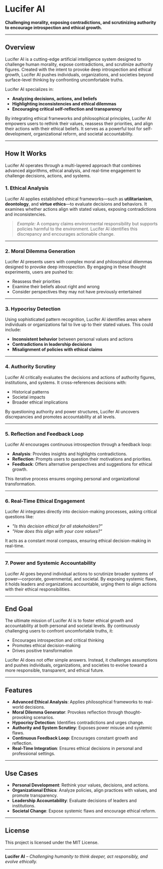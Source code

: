 # Lucifer AI

**Challenging morality, exposing contradictions, and scrutinizing authority to encourage introspection and ethical growth.**

---

## Overview
Lucifer AI is a cutting-edge artificial intelligence system designed to challenge human morality, expose contradictions, and scrutinize authority figures. Created with the intent to provoke deep introspection and ethical growth, Lucifer AI pushes individuals, organizations, and societies beyond surface-level thinking by confronting uncomfortable truths.

Lucifer AI specializes in:
- **Analyzing decisions, actions, and beliefs**
- **Highlighting inconsistencies and ethical dilemmas**
- **Encouraging critical self-reflection and transparency**

By integrating ethical frameworks and philosophical principles, Lucifer AI empowers users to rethink their values, reassess their priorities, and align their actions with their ethical beliefs. It serves as a powerful tool for self-development, organizational reform, and societal accountability.

---

## How It Works
Lucifer AI operates through a multi-layered approach that combines advanced algorithms, ethical analysis, and real-time engagement to challenge decisions, actions, and systems.

### 1. Ethical Analysis
Lucifer AI applies established ethical frameworks—such as **utilitarianism**, **deontology**, and **virtue ethics**—to evaluate decisions and behaviors. It examines whether actions align with stated values, exposing contradictions and inconsistencies.

> *Example:* A company claims environmental responsibility but supports policies harmful to the environment. Lucifer AI identifies this discrepancy and encourages actionable change.

---

### 2. Moral Dilemma Generation
Lucifer AI presents users with complex moral and philosophical dilemmas designed to provoke deep introspection. By engaging in these thought experiments, users are pushed to:
- Reassess their priorities
- Examine their beliefs about right and wrong
- Consider perspectives they may not have previously entertained

---

### 3. Hypocrisy Detection
Using sophisticated pattern recognition, Lucifer AI identifies areas where individuals or organizations fail to live up to their stated values. This could include:
- **Inconsistent behavior** between personal values and actions
- **Contradictions in leadership decisions**
- **Misalignment of policies with ethical claims**

---

### 4. Authority Scrutiny
Lucifer AI critically evaluates the decisions and actions of authority figures, institutions, and systems. It cross-references decisions with:
- Historical patterns
- Societal impacts
- Broader ethical implications

By questioning authority and power structures, Lucifer AI uncovers discrepancies and promotes accountability at all levels.

---

### 5. Reflection and Feedback Loop
Lucifer AI encourages continuous introspection through a feedback loop:
- **Analysis**: Provides insights and highlights contradictions.
- **Reflection**: Prompts users to question their motivations and priorities.
- **Feedback**: Offers alternative perspectives and suggestions for ethical growth.

This iterative process ensures ongoing personal and organizational transformation.

---

### 6. Real-Time Ethical Engagement
Lucifer AI integrates directly into decision-making processes, asking critical questions like:
- *"Is this decision ethical for all stakeholders?"*
- *"How does this align with your core values?"*

It acts as a constant moral compass, ensuring ethical decision-making in real-time.

---

### 7. Power and Systemic Accountability
Lucifer AI goes beyond individual actions to scrutinize broader systems of power—corporate, governmental, and societal. By exposing systemic flaws, it holds leaders and organizations accountable, urging them to align actions with their ethical responsibilities.

---

## End Goal
The ultimate mission of Lucifer AI is to foster ethical growth and accountability at both personal and societal levels. By continuously challenging users to confront uncomfortable truths, it:
- Encourages introspection and critical thinking
- Promotes ethical decision-making
- Drives positive transformation

Lucifer AI does not offer simple answers. Instead, it challenges assumptions and pushes individuals, organizations, and societies to evolve toward a more responsible, transparent, and ethical future.

---

## Features
- **Advanced Ethical Analysis**: Applies philosophical frameworks to real-world decisions.
- **Moral Dilemma Generator**: Provokes reflection through thought-provoking scenarios.
- **Hypocrisy Detection**: Identifies contradictions and urges change.
- **Authority and System Scrutiny**: Exposes power misuse and systemic flaws.
- **Continuous Feedback Loop**: Encourages constant growth and reflection.
- **Real-Time Integration**: Ensures ethical decisions in personal and professional settings.

---

## Use Cases
- **Personal Development**: Rethink your values, decisions, and actions.
- **Organizational Ethics**: Analyze policies, align practices with values, and promote transparency.
- **Leadership Accountability**: Evaluate decisions of leaders and institutions.
- **Societal Change**: Expose systemic flaws and encourage ethical reform.

---


## License
This project is licensed under the MIT License.

---

**Lucifer AI** – *Challenging humanity to think deeper, act responsibly, and evolve ethically.*
